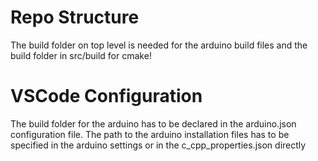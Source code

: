 Repo Structure
==============

The build folder on top level is needed for the arduino build files and the build folder in src/build for cmake!


VSCode Configuration
====================

The build folder for the arduino has to be declared in the arduino.json configuration file.
The path to the arduino installation files has to be specified in the arduino settings or in the c_cpp_properties.json directly
